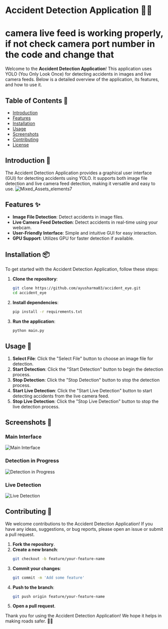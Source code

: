 # Accident Detection Application 🚗💥

# camera live feed is working properly, if not check camera port number in the code and change that 

Welcome to the **Accident Detection Application**! This application uses YOLO (You Only Look Once) for detecting accidents in images and live camera feeds. Below is a detailed overview of the application, its features, and how to use it.

## Table of Contents 📑
- [Introduction](#introduction)
- [Features](#features)
- [Installation](#installation)
- [Usage](#usage)
- [Screenshots](#screenshots)
- [Contributing](#contributing)
- [License](#license)

## Introduction 📝

The Accident Detection Application provides a graphical user interface (GUI) for detecting accidents using YOLO. It supports both image file detection and live camera feed detection, making it versatile and easy to use.
![Mixed_Assets_elements7](https://github.com/user-attachments/assets/ee0daa8e-fb6b-4f88-a82b-361482d32a92)

## Features ✨

- **Image File Detection**: Detect accidents in image files.
- **Live Camera Feed Detection**: Detect accidents in real-time using your webcam.
- **User-Friendly Interface**: Simple and intuitive GUI for easy interaction.
- **GPU Support**: Utilizes GPU for faster detection if available.

## Installation 📦

To get started with the Accident Detection Application, follow these steps:

1. **Clone the repository**:
    ```sh
    git clone https://github.com/ayusharma03/accident_eye.git
    cd accident_eye
    ```

2. **Install dependencies**:
    ```sh
    pip install -r requirements.txt
    ```

3. **Run the application**:
    ```sh
    python main.py
    ```

## Usage 🚀

1. **Select File**: Click the "Select File" button to choose an image file for detection.
2. **Start Detection**: Click the "Start Detection" button to begin the detection process.
3. **Stop Detection**: Click the "Stop Detection" button to stop the detection process.
4. **Start Live Detection**: Click the "Start Live Detection" button to start detecting accidents from the live camera feed.
5. **Stop Live Detection**: Click the "Stop Live Detection" button to stop the live detection process.

## Screenshots 📸

### Main Interface
![Main Interface](assets/main_interface.png)

### Detection in Progress
![Detection in Progress](assets/detection_in_progress.png)

### Live Detection
![Live Detection](assets/live_detection.png)

## Contributing 🤝

We welcome contributions to the Accident Detection Application! If you have any ideas, suggestions, or bug reports, please open an issue or submit a pull request.

1. **Fork the repository**.
2. **Create a new branch**:
    ```sh
    git checkout -b feature/your-feature-name
    ```
3. **Commit your changes**:
    ```sh
    git commit -m 'Add some feature'
    ```
4. **Push to the branch**:
    ```sh
    git push origin feature/your-feature-name
    ```
5. **Open a pull request**.

Thank you for using the Accident Detection Application! We hope it helps in making roads safer. 🚗💥
